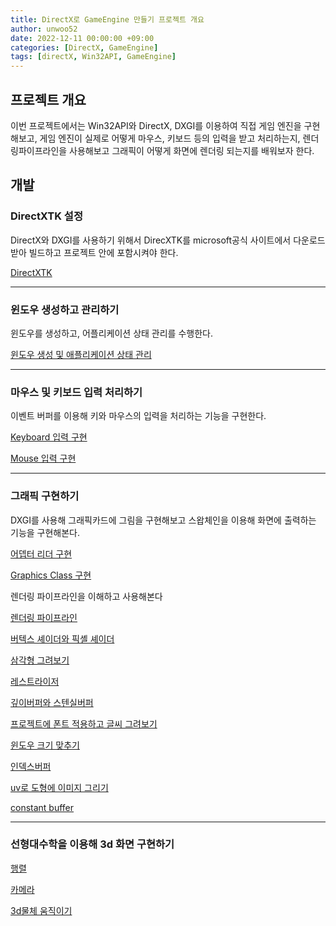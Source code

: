 ```yaml
---
title: DirectX로 GameEngine 만들기 프로젝트 개요
author: unwoo52
date: 2022-12-11 00:00:00 +09:00
categories: [DirectX, GameEngine]
tags: [directX, Win32API, GameEngine]
---
```


## 프로젝트 개요

이번 프로젝트에서는 Win32API와 DirectX, DXGI를 이용하여 직접 게임 엔진을 구현해보고, 게임 엔진이 실제로 어떻게 마우스, 키보드 등의 입력을 받고 처리하는지, 렌더링파이프라인을 사용해보고 그래픽이 어떻게 화면에 렌더링 되는지를 배워보자 한다.

## 개발

### DirectXTK 설정

DirectX와 DXGI를 사용하기 위해서 DirecXTK를 microsoft공식 사이트에서 다운로드 받아 빌드하고 프로젝트 안에 포함시켜야 한다.

[DirectXTK](https://unwoo52.github.io/posts/AdapterReader/)

----

### 윈도우 생성하고 관리하기

윈도우를 생성하고, 어플리케이션 상태 관리를 수행한다.

[윈도우 생성 및 애플리케이션 상태 관리](https://unwoo52.github.io/posts/%EC%95%A0%ED%94%8C%EB%A6%AC%EC%BC%80%EC%9D%B4%EC%85%98-%EC%83%81%ED%83%9C-%EA%B4%80%EB%A6%AC/)

----

### 마우스 및 키보드 입력 처리하기

이벤트 버퍼를 이용해 키와 마우스의 입력을 처리하는 기능을 구현한다.

[Keyboard 입력 구현](https://unwoo52.github.io/posts/Key-%EC%9E%85%EB%A0%A5-%EA%B5%AC%ED%98%84%ED%95%98%EA%B8%B0/)

[Mouse 입력 구현](https://unwoo52.github.io/posts/Mouse-%EC%9E%85%EB%A0%A5-%EA%B5%AC%ED%98%84%ED%95%98%EA%B8%B0/)

----

### 그래픽 구현하기

DXGI를 사용해 그래픽카드에 그림을 구현해보고 스왑체인을 이용해 화면에 출력하는 기능을 구현해본다.

[어뎁터 리더 구현](https://unwoo52.github.io/posts/AdapterReader/)

[Graphics Class 구현](https://unwoo52.github.io/posts/Graphics/)

렌더링 파이프라인을 이해하고 사용해본다

[렌더링 파이프라인](https://unwoo52.github.io/posts/Rendering-Pipeline/)

[버텍스 셰이더와 픽셸 셰이더](https://unwoo52.github.io/posts/Vertex-Shader-and-Pixel-Shader/)

[삼각형 그려보기](https://unwoo52.github.io/posts/%EC%82%BC%EA%B0%81%ED%98%95-%EA%B7%B8%EB%A0%A4%EB%B3%B4%EA%B8%B0/)

[레스트라이저](https://unwoo52.github.io/posts/Rasterize/)

[깊이버퍼와 스텐실버퍼](https://unwoo52.github.io/posts/Depth-Stencil/)

[프로젝트에 폰트 적용하고 글씨 그려보기](https://unwoo52.github.io/posts/Font/)

[윈도우 크기 맞추기](https://unwoo52.github.io/posts/window-%ED%81%AC%EA%B8%B0-%EC%A0%95%ED%99%95%ED%95%98%EA%B2%8C-%EB%A7%8C%EB%93%A4%EA%B8%B0/)

[인덱스버퍼](https://unwoo52.github.io/posts/IndexBuffer/)

[uv로 도형에 이미지 그리기](https://unwoo52.github.io/posts/uv%EB%A1%9C-%EB%8F%84%ED%98%95%EC%97%90-%EC%9D%B4%EB%AF%B8%EC%A7%80-%EA%B7%B8%EB%A6%AC%EA%B8%B0/)

[constant buffer](https://unwoo52.github.io/posts/constant-buffer%EB%A1%9C-%EC%9D%B4%EB%AF%B8%EC%A7%80-%EC%9B%80%EC%A7%81%EC%9D%B4%EA%B8%B0/)

----


### 선형대수학을 이용해 3d 화면 구현하기

[행렬](https://unwoo52.github.io/posts/%ED%96%89%EB%A0%AC/)

[카메라](https://unwoo52.github.io/posts/%EC%B9%B4%EB%A9%94%EB%9D%BC/)

[3d물체 움직이기](https://unwoo52.github.io/posts/3d-%EC%A2%8C%ED%91%9C%EC%97%90%EC%84%9C-%EC%9B%80%EC%A7%81%EC%9D%B4%EA%B8%B0/)


